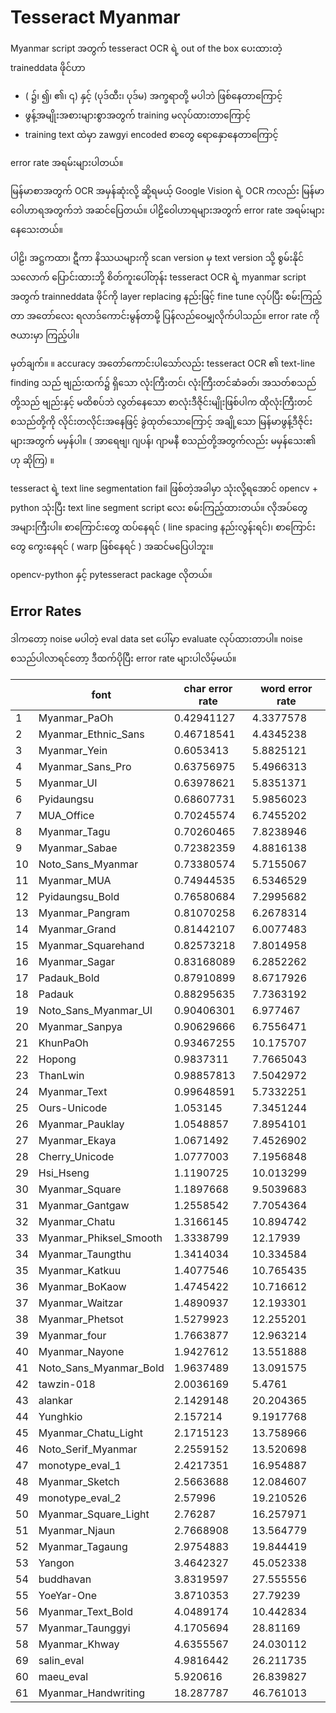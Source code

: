# Tesseract Myanmar

Myanmar script အတွက် tesseract OCR ရဲ့ out of the box ပေးထားတဲ့ traineddata ဖိုင်ဟာ

- ( ၌၊ ၍၊ ၏၊ ၎) နှင့် (ပုဒ်ထီး၊ ပုဒ်မ) အက္ခရာတို့ မပါဘဲ ဖြစ်နေတာကြောင့်
- ဖွန့်အမျိုးအစားများစွာအတွက် training မလုပ်ထားတာကြောင့်
- training text ထဲမှာ zawgyi encoded စာတွေ ရောနှောနေတာကြောင့်

error rate အရမ်းများပါတယ်။

မြန်မာစာအတွက် OCR အမှန်ဆုံးလို့ ဆို့ရမယ့် Google Vision ရဲ့ OCR ကလည်း မြန်မာဝေါဟာရအတွက်ဘဲ အဆင်ပြေတယ်။ ပါဠိဝေါဟာရများအတွက် error rate အရမ်းများနေသေးတယ်။

ပါဠိ၊ အဋ္ဌကထာ၊ ဋီကာ နိဿယများကို scan version မှ text version သို့ စွမ်းနိုင်သလောက် ပြောင်းထားဘို့ စိတ်ကူးပေါ်တုန်း tesseract OCR ရဲ့ myanmar script အတွက် trainneddata ဖိုင်ကို layer replacing နည်းဖြင့် fine tune လုပ်ပြီး စမ်းကြည့်တာ အတော်လေး ရလာဒ်ကောင်းမွန်တာမို့ ပြန်လည်ဝေမျှလိုက်ပါသည်။ error rate ကို ဇယားမှာ ကြည့်ပါ။

မှတ်ချက်။ ။ accuracy အတော်ကောင်းပါသော်လည်း tesseract OCR ၏ text-line finding သည် ဗျည်းထက်၌ ရှိသော လုံးကြီးတင်၊ လုံးကြီးတင်ဆံခတ်၊ အသတ်စသည်တို့သည် ဗျည်းနှင့် မထိစပ်ဘဲ လွတ်နေသော စာလုံးဒီဇိုင်းမျိုးဖြစ်ပါက ထိုလုံးကြီးတင်စသည်တို့ကို လိုင်းတလိုင်းအနေဖြင့် ခွဲထုတ်သောကြောင့် အချို့သော မြန်မာဖွန့်ဒီဇိုင်းများအတွက် မမှန်ပါ။ (  အာရေဗျ၊ ဂျပန်၊ ဂျာမနီ စသည်တို့အတွက်လည်း မမှန်သေး၏ ဟု ဆိုကြ) ။

tesseract ရဲ့ text line segmentation fail ဖြစ်တဲ့အခါမှာ သုံးလို့ရအောင် opencv + python သုံးပြီး text line segment script လေး စမ်းကြည့်ထားတယ်။ လိုအပ်တွေ အများကြီးပါ။ စာကြောင်းတွေ ထပ်နေရင် ( line spacing နည်းလွန်းရင်)၊ စာကြောင်းတွေ ကွေးနေရင် ( warp ဖြစ်နေရင် ) အဆင်မပြေပါဘူး။

opencv-python နှင့် pytesseract package လိုတယ်။

## Error Rates

ဒါကတော့ noise မပါတဲ့ eval data set ပေါ်မှာ evaluate လုပ်ထားတာပါ။ noise စသည်ပါလာရင်တော့ ဒီထက်ပိုပြီး error rate များပါလိမ့်မယ်။

|    |     font   | char error rate | word error rate |
|----|-------------------------|------------|-----------|
| 1  | Myanmar_PaOh            | 0.42941127 | 4.3377578 |
| 2  | Myanmar_Ethnic_Sans     | 0.46718541 | 4.4345238 |
| 3  | Myanmar_Yein            | 0.6053413  | 5.8825121 |
| 4  | Myanmar_Sans_Pro        | 0.63756975 | 5.4966313 |
| 5  | Myanmar_UI              | 0.63978621 | 5.8351371 |
| 6  | Pyidaungsu              | 0.68607731 | 5.9856023 |
| 7  | MUA_Office              | 0.70245574 | 6.7455202 |
| 8  | Myanmar_Tagu            | 0.70260465 | 7.8238946 |
| 9  | Myanmar_Sabae           | 0.72382359 | 4.8816138 |
| 10 | Noto_Sans_Myanmar       | 0.73380574 | 5.7155067 |
| 11 | Myanmar_MUA             | 0.74944535 | 6.5346529 |
| 12 | Pyidaungsu_Bold         | 0.76580684 | 7.2995682 |
| 13 | Myanmar_Pangram         | 0.81070258 | 6.2678314 |
| 14 | Myanmar_Grand           | 0.81442107 | 6.0077483 |
| 15 | Myanmar_Squarehand      | 0.82573218 | 7.8014958 |
| 16 | Myanmar_Sagar           | 0.83168089 | 6.2852262 |
| 17 | Padauk_Bold             | 0.87910899 | 8.6717926 |
| 18 | Padauk                  | 0.88295635 | 7.7363192 |
| 19 | Noto_Sans_Myanmar_UI    | 0.90406301 | 6.977467  |
| 20 | Myanmar_Sanpya          | 0.90629666 | 6.7556471 |
| 21 | KhunPaOh                | 0.93467255 | 10.175707 |
| 22 | Hopong                  | 0.9837311  | 7.7665043 |
| 23 | ThanLwin                | 0.98857813 | 7.5042972 |
| 24 | Myanmar_Text            | 0.99648591 | 5.7332251 |
| 25 | Ours-Unicode            | 1.053145   | 7.3451244 |
| 26 | Myanmar_Pauklay         | 1.0548857  | 7.8954101 |
| 27 | Myanmar_Ekaya           | 1.0671492  | 7.4526902 |
| 28 | Cherry_Unicode          | 1.0777003  | 7.1956848 |
| 29 | Hsi_Hseng               | 1.1190725  | 10.013299 |
| 30 | Myanmar_Square          | 1.1897668  | 9.5039683 |
| 31 | Myanmar_Gantgaw         | 1.2558542  | 7.7054364 |
| 32 | Myanmar_Chatu           | 1.3166145  | 10.894742 |
| 33 | Myanmar_Phiksel_Smooth  | 1.3338799  | 12.17939  |
| 34 | Myanmar_Taungthu        | 1.3414034  | 10.334584 |
| 35 | Myanmar_Katkuu          | 1.4077546  | 10.765435 |
| 36 | Myanmar_BoKaow          | 1.4745422  | 10.716612 |
| 37 | Myanmar_Waitzar         | 1.4890937  | 12.193301 |
| 38 | Myanmar_Phetsot         | 1.5279923  | 12.255201 |
| 39 | Myanmar_four            | 1.7663877  | 12.963214 |
| 40 | Myanmar_Nayone          | 1.9427612  | 13.551888 |
| 41 | Noto_Sans_Myanmar_Bold  | 1.9637489  | 13.091575 |
| 42 | tawzin-018              | 2.0036169  | 5.4761    |
| 43 | alankar                 | 2.1429148  | 20.204365 |
| 44 | Yunghkio                | 2.157214   | 9.1917768 |
| 45 | Myanmar_Chatu_Light     | 2.1715123  | 13.758966 |
| 46 | Noto_Serif_Myanmar      | 2.2559152  | 13.520698 |
| 47 | monotype_eval_1         | 2.4217351  | 16.954887 |
| 48 | Myanmar_Sketch          | 2.5663688  | 12.084607 |
| 49 | monotype_eval_2         | 2.57996    | 19.210526 |
| 50 | Myanmar_Square_Light    | 2.76287    | 16.257971 |
| 51 | Myanmar_Njaun           | 2.7668908  | 13.564779 |
| 52 | Myanmar_Tagaung         | 2.9754883  | 19.844419 |
| 53 | Yangon                  | 3.4642327  | 45.052338 |
| 54 | buddhavan               | 3.8319597  | 27.555556 |
| 55 | YoeYar-One              | 3.8710353  | 27.79239  |
| 56 | Myanmar_Text_Bold       | 4.0489174  | 10.442834 |
| 57 | Myanmar_Taunggyi        | 4.1705694  | 28.81169  |
| 58 | Myanmar_Khway           | 4.6355567  | 24.030112 |
| 69 | salin_eval              | 4.9816442  | 26.211735 |
| 60 | maeu_eval               | 5.920616   | 26.839827 |
| 61 | Myanmar_Handwriting     | 18.287787  | 46.761013 |
